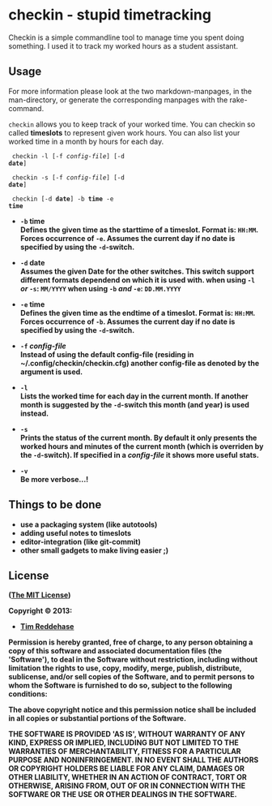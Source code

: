 checkin - stupid timetracking
=============================

Checkin is a simple commandline tool to manage
time you spent doing something. I used it to
track my worked hours as a student assistant.


## Usage

For more information please look at the two markdown-manpages, in
the man-directory, or generate the corresponding manpages
with the rake-command.

`checkin` allows you to keep track of your worked time.
You can checkin so called **timeslots** to represent
given work hours. You can also list your worked time in a month
by hours for each day. 

<code> checkin -l [-f <em>config-file</em>] [-d <strong>date</strong>]</code>

<code> checkin -s [-f <em>config-file</em>] [-d <strong>date</strong>]</code>

<code> checkin [-d <strong>date</strong>] -b <strong>time</strong> -e <strong>time</time></code>

- `-b` **time**  
  Defines the given **time** as the starttime of a timeslot.
  Format is: `HH:MM`.
  Forces occurrence of `-e`. Assumes the current day if no date
  is specified by using the `-d`-switch.

- `-d` **date**  
  Assumes the given Date for the other switches.
  This switch support different formats dependend on which 
  it is used with. 
    when using `-l` *or* `-s`: `MM/YYYY`
    when using `-b` *and* `-e`: `DD.MM.YYYY`

- `-e` **time**  
  Defines the given **time** as the endtime of a timeslot.
  Format is: `HH:MM`.
  Forces occurrence of `-b`. Assumes the current day if no date
  is specified by using the `-d`-switch.

- `-f` *config-file*  
  Instead of using the default config-file (residing in ~/.config/checkin/checkin.cfg)
  another config-file as denoted by the argument is used.

- `-l`  
  Lists the worked time for each day in the current month. If another
  month is suggested by the `-d`-switch this month (and year)
  is used instead.

- `-s`  
  Prints the status of the current month. By default it only
  presents the worked hours and minutes of the current month
  (which is overriden by the `-d`-switch). If specified in a *config-file*
  it shows more useful stats.

- `-v`  
  Be more verbose...!

## Things to be done

- use a packaging system (like autotools)
- adding useful notes to timeslots
- editor-integration (like git-commit)
- other small gadgets to make living easier ;)


## License

([The MIT License][mit])

Copyright © 2013:

- [Tim Reddehase][1]

Permission is hereby granted, free of charge, to any person obtaining
a copy of this software and associated documentation files (the
'Software'), to deal in the Software without restriction, including
without limitation the rights to use, copy, modify, merge, publish,
distribute, sublicense, and/or sell copies of the Software, and to
permit persons to whom the Software is furnished to do so, subject to
the following conditions:

The above copyright notice and this permission notice shall be
included in all copies or substantial portions of the Software.

THE SOFTWARE IS PROVIDED 'AS IS', WITHOUT WARRANTY OF ANY KIND,
EXPRESS OR IMPLIED, INCLUDING BUT NOT LIMITED TO THE WARRANTIES OF
MERCHANTABILITY, FITNESS FOR A PARTICULAR PURPOSE AND NONINFRINGEMENT.
IN NO EVENT SHALL THE AUTHORS OR COPYRIGHT HOLDERS BE LIABLE FOR ANY
CLAIM, DAMAGES OR OTHER LIABILITY, WHETHER IN AN ACTION OF CONTRACT,
TORT OR OTHERWISE, ARISING FROM, OUT OF OR IN CONNECTION WITH THE
SOFTWARE OR THE USE OR OTHER DEALINGS IN THE SOFTWARE.

[mit]: http://opensource.org/licenses/MIT
[1]: http://rightsrestricted.com
